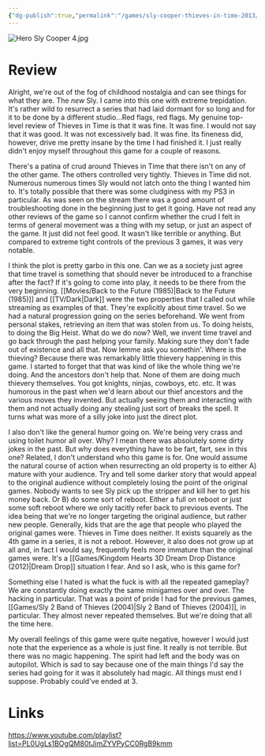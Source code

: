 ```yaml
---
{"dg-publish":true,"permalink":"/games/sly-cooper-thieves-in-time-2013/","tags":["games","streamed"],"created":"2025-04-14","updated":"2025-09-04"}
---
```



![Hero Sly Cooper 4.jpg](/img/user/Attachments/Hero%20Sly%20Cooper%204.jpg)

# Review

Alright, we're out of the fog of childhood nostalgia and can see things for what they are. The *new* Sly. I came into this one with extreme trepidation. It's rather wild to resurrect a series that had laid dormant for so long and for it to be done by a different studio...Red flags, red flags. My genuine top-level review of Thieves in Time is that it was fine. It was fine. I would not say that it was good. It was not excessively bad. It was fine. Its fineness did, however, drive me pretty insane by the time I had finished it. I just really didn't enjoy myself throughout this game for a couple of reasons.

There's a patina of crud around Thieves in Time that there isn't on any of the other game. The others controlled very tightly. Thieves in Time did not. Numerous numerous times Sly would not latch onto the thing I wanted him to. It's totally possible that there was some cludginess with my PS3 in particular. As was seen on the stream there was a good amount of troubleshooting done in the beginning just to get it going. Have not read any other reviews of the game so I cannot confirm whether the crud I felt in terms of general movement was a thing with my setup, or just an aspect of the game. It just did not feel good. It wasn't like terrible or anything. But compared to extreme tight controls of the previous 3 games, it was very notable.

I think the plot is pretty garbo in this one. Can we as a society just agree that time travel is something that should never be introduced to a franchise after the fact? If it's going to come into play, it needs to be there from the very beginning. [[Movies/Back to the Future (1985)\|Back to the Future (1985)]] and [[TV/Dark\|Dark]] were the two properties that I called out while streaming as examples of that. They're explicitly about time travel. So we had a natural progression going on the series beforehand. We went from personal stakes, retrieving an item that was stolen from us. To doing heists, to doing the Big Heist. What do we do now? Well, we invent time travel and go back through the past helping your family. Making sure they don't fade out of existence and all that. Now lemme ask you somethin'. Where is the thieving? Because there was remarkably little thievery happening in this game. I started to forget that that was kind of like the whole thing we're doing. And the ancestors don't help that. None of them are doing much thievery themselves. You got knights, ninjas, cowboys, etc. etc. It was humorous in the past when we'd learn about our thief ancestors and the various moves they invented. But actually seeing them and interacting with them and not actually doing any stealing just sort of breaks the spell. It turns what was more of a silly joke into just the direct plot.

I also don't like the general humor going on. We're being very crass and using toilet humor all over. Why? I mean there was absolutely some dirty jokes in the past. But why does everything have to be fart, fart, sex in this one? Related, I don't understand who this game is for. One would assume the natural course of action when resurrecting an old property is to either A) mature with your audience. Try and tell some darker story that would appeal to the original audience without completely losing the point of the original games. Nobody wants to see Sly pick up the stripper and kill her to get his money back. Or B) do some sort of reboot. Either a full on reboot or just some soft reboot where we only tacitly refer back to previous events. The idea being that we're no longer targeting the original audience, but rather new people. Generally, kids that are the age that people who played the original games were. Thieves in Time does neither. It exists squarely as the 4th game in a series, it is not a reboot. However, it also does not grow up at all and, in fact I would say, frequently feels more immature than the original games were. It's a [[Games/Kingdom Hearts 3D Dream Drop Distance (2012)\|Dream Drop]] situation I fear. And so I ask, who is this game for?

Something else I hated is what the fuck is with all the repeated gameplay? We are constantly doing exactly the same minigames over and over. The hacking in particular. That was a point of pride I had for the previous games, [[Games/Sly 2 Band of Thieves (2004)\|Sly 2 Band of Thieves (2004)]], in particular. They almost never repeated themselves. But we're doing that all the time here.

My overall feelings of this game were quite negative, however I would just note that the experience as a whole is just fine. It really is not terrible. But there was no magic happening. The spirit had left and the body was on autopilot. Which is sad to say because one of the main things I'd say the series had going for it was it absolutely had magic. All things must end I suppose. Probably could've ended at 3.

# Links

https://www.youtube.com/playlist?list=PL0UgLs1BOgQM80tJjmZYVPyCC0RgB9kmm
